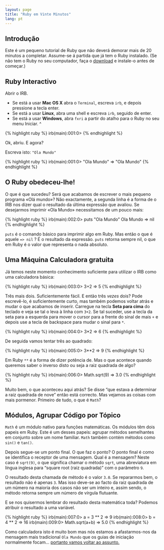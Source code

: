 ```yaml
---
layout: page
title: "Ruby em Vinte Minutos"
lang: pt
---
```


## Introdução

Este é um pequeno tutorial de Ruby que não deverá demorar mais de 20
minutos a completar. Assume-se á partida que já tem o Ruby instalado.
(Se não tem o Ruby no seu computador, faça o [download](/pt/downloads/)
e instale-o antes de começar.)

## Ruby Interactivo

Abrir o IRB.

* Se está a usar **Mac OS X** abra o `Terminal`, escreva `irb`, e depois
  pressione a tecla enter.
* Se está a usar **Linux**, abra uma shell e escreva `irb`, seguido de
  enter.
* Se está a usar **Windows**, abra `fxri` a partir do atalho para o Ruby
  no seu menu Iniciar.
^

{% highlight ruby %}
irb(main):001:0>
{% endhighlight %}

Ok, abriu. E agora?

Escreva isto: `"Ola Mundo"`

{% highlight ruby %}
irb(main):001:0> "Ola Mundo"
=> "Ola Mundo"
{% endhighlight %}

## O Ruby obedeceu-lhe!

O que é que sucedeu? Será que acabamos de escrever o mais pequeno
programa «Olá mundo»? Não exactamente, a segunda linha é a forma de o
IRB nos dizer qual o resultado da última expressão que avaliou. Se
desejarmos imprimir «Ola Mundo» necessitamos de um pouco mais:

{% highlight ruby %}
irb(main):002:0> puts "Ola Mundo"
Ola Mundo
=> nil
{% endhighlight %}

`puts` é o comando básico para imprimir algo em Ruby. Mas então o que é
aquele `=> nil` ? É o resultado da expressão. `puts` retorna sempre nil,
o que em Ruby é o valor que representa o nada absoluto.

## Uma Máquina Calculadora gratuita

Já temos neste momento conhecimento suficiente para utilizar o IRB como
uma calculadora básica:

{% highlight ruby %}
irb(main):003:0> 3+2
=> 5
{% endhighlight %}

Três mais dois. Suficientemente fácil. E então três *vezes* dois? Pode
escrevê-lo, é suficientemente curto, mas também podemos voltar atrás e
mudar o que acabamos de inserir. Carregue na tecla **Seta para cima** do
teclado e veja se tal o leva à linha com `3+2`. Se tal suceder, use a
tecla da seta para a esquerda para mover o cursor para a frente do sinal
de mais `+` e depois use a tecla de backspace para mudar o sinal para
`*`.

{% highlight ruby %}
irb(main):004:0> 3*2
=> 6
{% endhighlight %}

De seguida vamos tentar três ao quadrado:

{% highlight ruby %}
irb(main):005:0> 3**2
=> 9
{% endhighlight %}

Em Ruby `**` é a forma de dizer potência de. Mas o que acontece quando
queremos saber o inverso disto ou seja a raiz quadrada de algo?

{% highlight ruby %}
irb(main):006:0> Math.sqrt(9)
=> 3.0
{% endhighlight %}

Muito bem, o que aconteceu aqui atrás? Se disse “que estava a determinar
a raiz quadrada de nove” então está correcto. Mas vejamos as coisas com
mais pormenor. Primeiro de tudo, o que é `Math`?

## Módulos, Agrupar Código por Tópico

`Math` é um módulo nativo para funções matemáticas. Os módulos têm dois
papeis em Ruby. Este é um desses papeis: agrupar métodos semelhantes em
conjunto sobre um nome familiar. `Math` também contém métodos como
`sin()` e `tan()`.

Depois segue-se um ponto final. O que faz o ponto? O ponto final é como
se identifica o receptor de uma mensagem. Qual é a mensagem? Neste caso
é `sqrt(9)`, o que significa chamar o método `sqrt`, uma abreviatura em
língua inglesa para “square root (raiz quadrada)” com o parâmetro `9`.

O resultado desta chamada de método é o valor `3.0`. Se repararmos bem,
o resultado não é apenas `3`. Mas isso deve-se ao facto da raiz quadrada
de um número na maioria dos casos não ser um inteiro e, assim sendo, o
método retorna sempre um número de vírgula flutuante.

E se nos quisermos lembrar do resultado desta matemática toda? Podemos
atribuir o resultado a uma variável.

{% highlight ruby %}
irb(main):007:0> a = 3 ** 2
=> 9
irb(main):008:0> b = 4 ** 2
=> 16
irb(main):009:0> Math.sqrt(a+b)
=> 5.0
{% endhighlight %}

Como calculadora isto é muito bom mas nós estamos a afastarmos-nos da
mensagem mais tradicional `Ola Mundo` que os guias de iniciação
normalmente focam… [portanto vamos voltar ao assunto.](2/)

